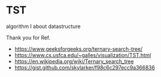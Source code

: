 # TST
algorithm I about datastructure 

Thank you for Ref.
- https://www.geeksforgeeks.org/ternary-search-tree/
- https://www.cs.usfca.edu/~galles/visualization/TST.html
- https://en.wikipedia.org/wiki/Ternary_search_tree
- https://gist.github.com/skylarker/f98c6c297ecc9a366836

